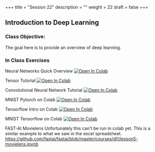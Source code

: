 +++
title = "Session 22"
description = ""
weight = 22
draft = false
+++

## Introduction to Deep Learning

### Class Objective:
The goal here is to provide an overview of deep learning.

### In Class Exercises

Neural Networks Quick Overview
[![Open In Colab](https://colab.research.google.com/assets/colab-badge.svg)](https://colab.research.google.com/github/rpi-techfundamentals/fall2018-materials/blob/master/10-deep-learning/01_neural_networks.ipynb)

Tensor Tutorial
[![Open In Colab](https://colab.research.google.com/assets/colab-badge.svg)](https://colab.research.google.com/github/rpi-techfundamentals/fall2018-materials/blob/master/10-deep-learning/02_tensor_tutorial.ipynb)

Convolutional Neural Network Tutorial
[![Open In Colab](https://colab.research.google.com/assets/colab-badge.svg)](https://colab.research.google.com/github/rpi-techfundamentals/fall2018-materials/blob/master/10-deep-learning/03_covnet_tutorial.ipynb)

MNIST Pytorch on Colab
[![Open In Colab](https://colab.research.google.com/assets/colab-badge.svg)](https://colab.research.google.com/github/rpi-techfundamentals/fall2018-materials/blob/master/10-deep-learning/04-pytorch-mnist.ipynb)

Tensorflow Intro on Colab
[![Open In Colab](https://colab.research.google.com/assets/colab-badge.svg)](https://colab.research.google.com/github/rpi-techfundamentals/fall2018-materials/blob/master/10-deep-learning/05-intro-tensorflow.ipynb)

MNIST Tensorflow on Colab
[![Open In Colab](https://colab.research.google.com/assets/colab-badge.svg)](https://colab.research.google.com/github/rpi-techfundamentals/fall2018-materials/blob/master/10-deep-learning/06-tensorflow-minst.ipynb)

FAST-AI Movielens
Unfortunately this can't be run in colab yet.  This is a similar example to what we saw in the excel spreadsheet.
https://github.com/fastai/fastai/blob/master/courses/dl1/lesson5-movielens.ipynb
